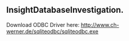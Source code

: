 InsightDatabaseInvestigation.
----------------------------------------------

Download ODBC Driver here:
http://www.ch-werner.de/sqliteodbc/sqliteodbc.exe
